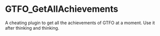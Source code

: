 # GTFO_GetAllAchievements
A cheating plugin to get all the achievements of GTFO at a moment. Use it after thinking and thinking.
